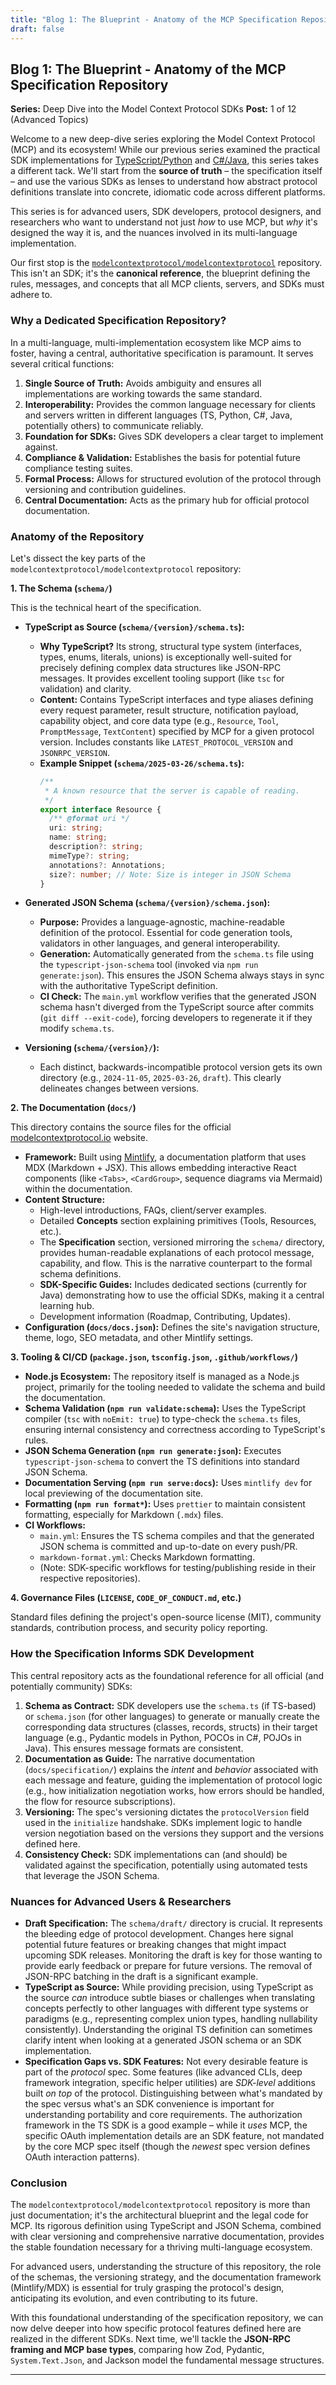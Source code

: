 ```yaml
---
title: "Blog 1: The Blueprint - Anatomy of the MCP Specification Repository"
draft: false
---
```

## Blog 1: The Blueprint - Anatomy of the MCP Specification Repository

**Series:** Deep Dive into the Model Context Protocol SDKs
**Post:** 1 of 12 (Advanced Topics)

Welcome to a new deep-dive series exploring the Model Context Protocol (MCP) and its ecosystem! While our previous series examined the practical SDK implementations for [TypeScript/Python](link-to-ts-py-series) and [C#/Java](link-to-cs-java-series), this series takes a different tack. We'll start from the **source of truth** – the specification itself – and use the various SDKs as lenses to understand how abstract protocol definitions translate into concrete, idiomatic code across different platforms.

This series is for advanced users, SDK developers, protocol designers, and researchers who want to understand not just *how* to use MCP, but *why* it's designed the way it is, and the nuances involved in its multi-language implementation.

Our first stop is the [`modelcontextprotocol/modelcontextprotocol`](https://github.com/modelcontextprotocol/modelcontextprotocol) repository. This isn't an SDK; it's the **canonical reference**, the blueprint defining the rules, messages, and concepts that all MCP clients, servers, and SDKs must adhere to.

### Why a Dedicated Specification Repository?

In a multi-language, multi-implementation ecosystem like MCP aims to foster, having a central, authoritative specification is paramount. It serves several critical functions:

1.  **Single Source of Truth:** Avoids ambiguity and ensures all implementations are working towards the same standard.
2.  **Interoperability:** Provides the common language necessary for clients and servers written in different languages (TS, Python, C#, Java, potentially others) to communicate reliably.
3.  **Foundation for SDKs:** Gives SDK developers a clear target to implement against.
4.  **Compliance & Validation:** Establishes the basis for potential future compliance testing suites.
5.  **Formal Process:** Allows for structured evolution of the protocol through versioning and contribution guidelines.
6.  **Central Documentation:** Acts as the primary hub for official protocol documentation.

### Anatomy of the Repository

Let's dissect the key parts of the `modelcontextprotocol/modelcontextprotocol` repository:

**1. The Schema (`schema/`)**

This is the technical heart of the specification.

*   **TypeScript as Source (`schema/{version}/schema.ts`):**
    *   **Why TypeScript?** Its strong, structural type system (interfaces, types, enums, literals, unions) is exceptionally well-suited for precisely defining complex data structures like JSON-RPC messages. It provides excellent tooling support (like `tsc` for validation) and clarity.
    *   **Content:** Contains TypeScript interfaces and type aliases defining every request parameter, result structure, notification payload, capability object, and core data type (e.g., `Resource`, `Tool`, `PromptMessage`, `TextContent`) specified by MCP for a given protocol version. Includes constants like `LATEST_PROTOCOL_VERSION` and `JSONRPC_VERSION`.
    *   **Example Snippet (`schema/2025-03-26/schema.ts`):**
        ```typescript
        /**
         * A known resource that the server is capable of reading.
         */
        export interface Resource {
          /** @format uri */
          uri: string;
          name: string;
          description?: string;
          mimeType?: string;
          annotations?: Annotations;
          size?: number; // Note: Size is integer in JSON Schema
        }
        ```

*   **Generated JSON Schema (`schema/{version}/schema.json`):**
    *   **Purpose:** Provides a language-agnostic, machine-readable definition of the protocol. Essential for code generation tools, validators in other languages, and general interoperability.
    *   **Generation:** Automatically generated from the `schema.ts` file using the `typescript-json-schema` tool (invoked via `npm run generate:json`). This ensures the JSON Schema always stays in sync with the authoritative TypeScript definition.
    *   **CI Check:** The `main.yml` workflow verifies that the generated JSON schema hasn't diverged from the TypeScript source after commits (`git diff --exit-code`), forcing developers to regenerate it if they modify `schema.ts`.

*   **Versioning (`schema/{version}/`):**
    *   Each distinct, backwards-incompatible protocol version gets its own directory (e.g., `2024-11-05`, `2025-03-26`, `draft`). This clearly delineates changes between versions.

**2. The Documentation (`docs/`)**

This directory contains the source files for the official [modelcontextprotocol.io](https://modelcontextprotocol.io) website.

*   **Framework:** Built using [Mintlify](https://mintlify.com/), a documentation platform that uses MDX (Markdown + JSX). This allows embedding interactive React components (like `<Tabs>`, `<CardGroup>`, sequence diagrams via Mermaid) within the documentation.
*   **Content Structure:**
    *   High-level introductions, FAQs, client/server examples.
    *   Detailed **Concepts** section explaining primitives (Tools, Resources, etc.).
    *   The **Specification** section, versioned mirroring the `schema/` directory, provides human-readable explanations of each protocol message, capability, and flow. This is the narrative counterpart to the formal schema definitions.
    *   **SDK-Specific Guides:** Includes dedicated sections (currently for Java) demonstrating how to use the official SDKs, making it a central learning hub.
    *   Development information (Roadmap, Contributing, Updates).
*   **Configuration (`docs/docs.json`):** Defines the site's navigation structure, theme, logo, SEO metadata, and other Mintlify settings.

**3. Tooling & CI/CD (`package.json`, `tsconfig.json`, `.github/workflows/`)**

*   **Node.js Ecosystem:** The repository itself is managed as a Node.js project, primarily for the tooling needed to validate the schema and build the documentation.
*   **Schema Validation (`npm run validate:schema`):** Uses the TypeScript compiler (`tsc` with `noEmit: true`) to type-check the `schema.ts` files, ensuring internal consistency and correctness according to TypeScript's rules.
*   **JSON Schema Generation (`npm run generate:json`):** Executes `typescript-json-schema` to convert the TS definitions into standard JSON Schema.
*   **Documentation Serving (`npm run serve:docs`):** Uses `mintlify dev` for local previewing of the documentation site.
*   **Formatting (`npm run format*`):** Uses `prettier` to maintain consistent formatting, especially for Markdown (`.mdx`) files.
*   **CI Workflows:**
    *   `main.yml`: Ensures the TS schema compiles and that the generated JSON schema is committed and up-to-date on every push/PR.
    *   `markdown-format.yml`: Checks Markdown formatting.
    *   (Note: SDK-specific workflows for testing/publishing reside in their respective repositories).

**4. Governance Files (`LICENSE`, `CODE_OF_CONDUCT.md`, etc.)**

Standard files defining the project's open-source license (MIT), community standards, contribution process, and security policy reporting.

### How the Specification Informs SDK Development

This central repository acts as the foundational reference for all official (and potentially community) SDKs:

1.  **Schema as Contract:** SDK developers use the `schema.ts` (if TS-based) or `schema.json` (for other languages) to generate or manually create the corresponding data structures (classes, records, structs) in their target language (e.g., Pydantic models in Python, POCOs in C#, POJOs in Java). This ensures message formats are consistent.
2.  **Documentation as Guide:** The narrative documentation (`docs/specification/`) explains the *intent* and *behavior* associated with each message and feature, guiding the implementation of protocol logic (e.g., how initialization negotiation works, how errors should be handled, the flow for resource subscriptions).
3.  **Versioning:** The spec's versioning dictates the `protocolVersion` field used in the `initialize` handshake. SDKs implement logic to handle version negotiation based on the versions they support and the versions defined here.
4.  **Consistency Check:** SDK implementations can (and should) be validated against the specification, potentially using automated tests that leverage the JSON Schema.

### Nuances for Advanced Users & Researchers

*   **Draft Specification:** The `schema/draft/` directory is crucial. It represents the bleeding edge of protocol development. Changes here signal potential future features or breaking changes that might impact upcoming SDK releases. Monitoring the draft is key for those wanting to provide early feedback or prepare for future versions. The removal of JSON-RPC batching in the draft is a significant example.
*   **TypeScript as Source:** While providing precision, using TypeScript as the source *can* introduce subtle biases or challenges when translating concepts perfectly to other languages with different type systems or paradigms (e.g., representing complex union types, handling nullability consistently). Understanding the original TS definition can sometimes clarify intent when looking at a generated JSON schema or an SDK implementation.
*   **Specification Gaps vs. SDK Features:** Not every desirable feature is part of the *protocol* spec. Some features (like advanced CLIs, deep framework integration, specific helper utilities) are *SDK-level* additions built *on top* of the protocol. Distinguishing between what's mandated by the spec versus what's an SDK convenience is important for understanding portability and core requirements. The authorization framework in the TS SDK is a good example – while it *uses* MCP, the specific OAuth implementation details are an SDK feature, not mandated by the core MCP spec itself (though the *newest* spec version defines OAuth interaction patterns).

### Conclusion

The `modelcontextprotocol/modelcontextprotocol` repository is more than just documentation; it's the architectural blueprint and the legal code for MCP. Its rigorous definition using TypeScript and JSON Schema, combined with clear versioning and comprehensive narrative documentation, provides the stable foundation necessary for a thriving multi-language ecosystem.

For advanced users, understanding the structure of this repository, the role of the schemas, the versioning strategy, and the documentation framework (Mintlify/MDX) is essential for truly grasping the protocol's design, anticipating its evolution, and even contributing to its future.

With this foundational understanding of the specification repository, we can now delve deeper into how specific protocol features defined here are realized in the different SDKs. Next time, we'll tackle the **JSON-RPC framing and MCP base types**, comparing how Zod, Pydantic, `System.Text.Json`, and Jackson model the fundamental message structures.

---
